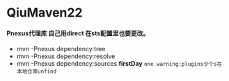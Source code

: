 # QiuMaven22
#### Pnexus代理库 自己用direct 在sts配置里也要更改。
- mvn -Pnexus dependency:tree
- mvn -Pnexus dependency:resolve
- mvn -Pnexus dependency:sources
**firstDay**
`one warning:plugins少个s在本地仓库unfind`
